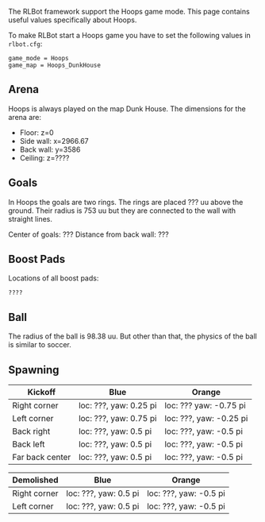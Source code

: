 The RLBot framework support the Hoops game mode. This page contains useful values specifically about Hoops.

To make RLBot start a Hoops game you have to set the following values in `rlbot.cfg`:
```
game_mode = Hoops
game_map = Hoops_DunkHouse
```

## Arena
Hoops is always played on the map Dunk House. The dimensions for the arena are:
* Floor: z=0
* Side wall: x=2966.67
* Back wall: y=3586
* Ceiling: z=????

## Goals
In Hoops the goals are two rings. The rings are placed ??? uu above the ground. Their radius is 753 uu but they are connected to the wall with straight lines.

Center of goals: ???
Distance from back wall: ???

## Boost Pads
Locations of all boost pads:
```
????
```

## Ball
The radius of the ball is 98.38 uu. But other than that, the physics of the ball is similar to soccer.

## Spawning
| Kickoff         | Blue                              | Orange                            |
|-----------------|-----------------------------------|-----------------------------------|
| Right corner    | loc: ???, yaw: 0.25 pi            | loc: ??? yaw: -0.75 pi            |
| Left corner     | loc: ???, yaw: 0.75 pi            | loc: ???, yaw: -0.25 pi           |
| Back right      | loc: ???, yaw: 0.5 pi             | loc: ???, yaw: -0.5 pi            |
| Back left       | loc: ???, yaw: 0.5 pi             | loc: ???, yaw: -0.5 pi            |
| Far back center | loc: ???, yaw: 0.5 pi             | loc: ???, yaw: -0.5 pi            |

| Demolished      | Blue                              | Orange                            |
|-----------------|-----------------------------------|-----------------------------------|
| Right corner    | loc: ???, yaw: 0.5 pi             | loc: ???, yaw: -0.5 pi            |
| Left corner     | loc: ???, yaw: 0.5 pi             | loc: ???, yaw: -0.5 pi            |
